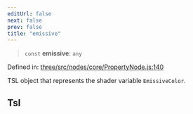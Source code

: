```yaml
---
editUrl: false
next: false
prev: false
title: "emissive"
---
```


> `const` **emissive**: `any`

Defined in: [three/src/nodes/core/PropertyNode.js:140](https://github.com/DefinitelyMaybe/three-i18n/blob/fa57b79433d1c349ffb23a78727299c8d4190136/three/src/nodes/core/PropertyNode.js#L140)

TSL object that represents the shader variable `EmissiveColor`.

## Tsl
